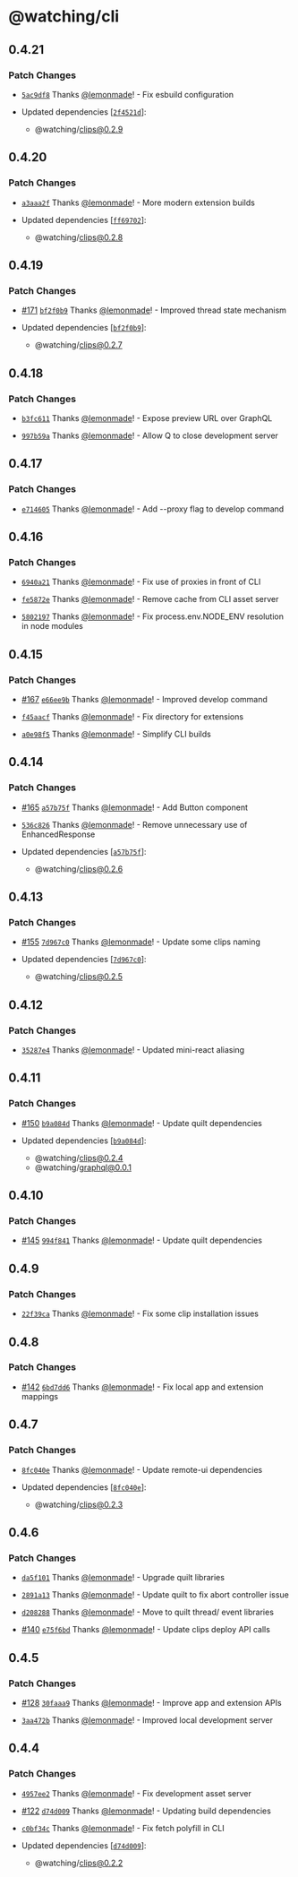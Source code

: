# @watching/cli

## 0.4.21

### Patch Changes

- [`5ac9df8`](https://github.com/lemonmade/watch/commit/5ac9df82845bb22777599b5945feae446f5c44f6) Thanks [@lemonmade](https://github.com/lemonmade)! - Fix esbuild configuration

- Updated dependencies [[`2f4521d`](https://github.com/lemonmade/watch/commit/2f4521de02cf25e0d6d55bdd91ce073226c97bd9)]:
  - @watching/clips@0.2.9

## 0.4.20

### Patch Changes

- [`a3aaa2f`](https://github.com/lemonmade/watch/commit/a3aaa2f4604feee444f5103e4c5c3a4e0b2b6f32) Thanks [@lemonmade](https://github.com/lemonmade)! - More modern extension builds

- Updated dependencies [[`ff69702`](https://github.com/lemonmade/watch/commit/ff697028e1bd1fa5d6c115036ccb847166914d65)]:
  - @watching/clips@0.2.8

## 0.4.19

### Patch Changes

- [#171](https://github.com/lemonmade/watch/pull/171) [`bf2f0b9`](https://github.com/lemonmade/watch/commit/bf2f0b9f27e80cf8b821720152b292d591d73b0c) Thanks [@lemonmade](https://github.com/lemonmade)! - Improved thread state mechanism

- Updated dependencies [[`bf2f0b9`](https://github.com/lemonmade/watch/commit/bf2f0b9f27e80cf8b821720152b292d591d73b0c)]:
  - @watching/clips@0.2.7

## 0.4.18

### Patch Changes

- [`b3fc611`](https://github.com/lemonmade/watch/commit/b3fc611ee594be4346e3c8ed4ca338a275a2cf65) Thanks [@lemonmade](https://github.com/lemonmade)! - Expose preview URL over GraphQL

* [`997b59a`](https://github.com/lemonmade/watch/commit/997b59a8ea70ae7dafe816f4be1f45551bdd39bc) Thanks [@lemonmade](https://github.com/lemonmade)! - Allow Q to close development server

## 0.4.17

### Patch Changes

- [`e714605`](https://github.com/lemonmade/watch/commit/e7146056111d4785b9fcff5eaea44918cb5e1111) Thanks [@lemonmade](https://github.com/lemonmade)! - Add --proxy flag to develop command

## 0.4.16

### Patch Changes

- [`6940a21`](https://github.com/lemonmade/watch/commit/6940a211717c7747ccf91804ca77cbf8c3d64f1e) Thanks [@lemonmade](https://github.com/lemonmade)! - Fix use of proxies in front of CLI

* [`fe5872e`](https://github.com/lemonmade/watch/commit/fe5872ebd7524347cac87c7af7405bdfc5a49a13) Thanks [@lemonmade](https://github.com/lemonmade)! - Remove cache from CLI asset server

- [`5802197`](https://github.com/lemonmade/watch/commit/58021970421143f8f1281f10d872c0ef8e7e759e) Thanks [@lemonmade](https://github.com/lemonmade)! - Fix process.env.NODE_ENV resolution in node modules

## 0.4.15

### Patch Changes

- [#167](https://github.com/lemonmade/watch/pull/167) [`e66ee9b`](https://github.com/lemonmade/watch/commit/e66ee9bf03eebca63263816ff3903a1f1e8be7af) Thanks [@lemonmade](https://github.com/lemonmade)! - Improved develop command

* [`f45aacf`](https://github.com/lemonmade/watch/commit/f45aacf8121912329fb8c4af040c373fba481fec) Thanks [@lemonmade](https://github.com/lemonmade)! - Fix directory for extensions

- [`a0e98f5`](https://github.com/lemonmade/watch/commit/a0e98f51f823f73526ded28962b06ca0461956d7) Thanks [@lemonmade](https://github.com/lemonmade)! - Simplify CLI builds

## 0.4.14

### Patch Changes

- [#165](https://github.com/lemonmade/watch/pull/165) [`a57b75f`](https://github.com/lemonmade/watch/commit/a57b75fbfb239b933bda1bf307f5301bd8891eb8) Thanks [@lemonmade](https://github.com/lemonmade)! - Add Button component

* [`536c826`](https://github.com/lemonmade/watch/commit/536c826e10808ce0816e844b16a8c706acfaecff) Thanks [@lemonmade](https://github.com/lemonmade)! - Remove unnecessary use of EnhancedResponse

* Updated dependencies [[`a57b75f`](https://github.com/lemonmade/watch/commit/a57b75fbfb239b933bda1bf307f5301bd8891eb8)]:
  - @watching/clips@0.2.6

## 0.4.13

### Patch Changes

- [#155](https://github.com/lemonmade/watch/pull/155) [`7d967c0`](https://github.com/lemonmade/watch/commit/7d967c044936455e23806936cbf634dd1f6b3c8b) Thanks [@lemonmade](https://github.com/lemonmade)! - Update some clips naming

- Updated dependencies [[`7d967c0`](https://github.com/lemonmade/watch/commit/7d967c044936455e23806936cbf634dd1f6b3c8b)]:
  - @watching/clips@0.2.5

## 0.4.12

### Patch Changes

- [`35287e4`](https://github.com/lemonmade/watch/commit/35287e485b3028f83c8e09438f6a8e5c7634c179) Thanks [@lemonmade](https://github.com/lemonmade)! - Updated mini-react aliasing

## 0.4.11

### Patch Changes

- [#150](https://github.com/lemonmade/watch/pull/150) [`b9a084d`](https://github.com/lemonmade/watch/commit/b9a084dba65692e565664d98434832c5b688e92a) Thanks [@lemonmade](https://github.com/lemonmade)! - Update quilt dependencies

- Updated dependencies [[`b9a084d`](https://github.com/lemonmade/watch/commit/b9a084dba65692e565664d98434832c5b688e92a)]:
  - @watching/clips@0.2.4
  - @watching/graphql@0.0.1

## 0.4.10

### Patch Changes

- [#145](https://github.com/lemonmade/watch/pull/145) [`994f841`](https://github.com/lemonmade/watch/commit/994f84166a34452c304573b6ebc80c4b5ef687dc) Thanks [@lemonmade](https://github.com/lemonmade)! - Update quilt dependencies

## 0.4.9

### Patch Changes

- [`22f39ca`](https://github.com/lemonmade/watch/commit/22f39ca12691995161f7f5cff4ed7969f95d6083) Thanks [@lemonmade](https://github.com/lemonmade)! - Fix some clip installation issues

## 0.4.8

### Patch Changes

- [#142](https://github.com/lemonmade/watch/pull/142) [`6bd7dd6`](https://github.com/lemonmade/watch/commit/6bd7dd63b2eb7227cff19b7b195bb559d815b2d4) Thanks [@lemonmade](https://github.com/lemonmade)! - Fix local app and extension mappings

## 0.4.7

### Patch Changes

- [`8fc040e`](https://github.com/lemonmade/watch/commit/8fc040ec1bc83603fc3dba6472bf17cb048610df) Thanks [@lemonmade](https://github.com/lemonmade)! - Update remote-ui dependencies

- Updated dependencies [[`8fc040e`](https://github.com/lemonmade/watch/commit/8fc040ec1bc83603fc3dba6472bf17cb048610df)]:
  - @watching/clips@0.2.3

## 0.4.6

### Patch Changes

- [`da5f101`](https://github.com/lemonmade/watch/commit/da5f1011b8d3c941e46d5c590874149d63ebcd37) Thanks [@lemonmade](https://github.com/lemonmade)! - Upgrade quilt libraries

* [`2891a13`](https://github.com/lemonmade/watch/commit/2891a13d259399245b33e204e3a92e21010458d5) Thanks [@lemonmade](https://github.com/lemonmade)! - Update quilt to fix abort controller issue

- [`d208288`](https://github.com/lemonmade/watch/commit/d208288602033e0f8a4f94146e980dadcce557e2) Thanks [@lemonmade](https://github.com/lemonmade)! - Move to quilt thread/ event libraries

* [#140](https://github.com/lemonmade/watch/pull/140) [`e75f6bd`](https://github.com/lemonmade/watch/commit/e75f6bd551ece3ff8b3bb579858b21f42fb22e11) Thanks [@lemonmade](https://github.com/lemonmade)! - Update clips deploy API calls

## 0.4.5

### Patch Changes

- [#128](https://github.com/lemonmade/watch/pull/128) [`30faaa9`](https://github.com/lemonmade/watch/commit/30faaa94ac9197b7db36a6abf0659cbaedeaeae4) Thanks [@lemonmade](https://github.com/lemonmade)! - Improve app and extension APIs

* [`3aa472b`](https://github.com/lemonmade/watch/commit/3aa472b5cf0218d2c147489acc1f6f0aa68b5f55) Thanks [@lemonmade](https://github.com/lemonmade)! - Improved local development server

## 0.4.4

### Patch Changes

- [`4957ee2`](https://github.com/lemonmade/watch/commit/4957ee2a021a515e99ce2062b49d2b155fecdffd) Thanks [@lemonmade](https://github.com/lemonmade)! - Fix development asset server

* [#122](https://github.com/lemonmade/watch/pull/122) [`d74d009`](https://github.com/lemonmade/watch/commit/d74d009bf4a44e3ebb11dc87d70c18d59f66f791) Thanks [@lemonmade](https://github.com/lemonmade)! - Updating build dependencies

- [`c0bf34c`](https://github.com/lemonmade/watch/commit/c0bf34c2e5ce4b01aa16f889c37828bc7c4cf849) Thanks [@lemonmade](https://github.com/lemonmade)! - Fix fetch polyfill in CLI

- Updated dependencies [[`d74d009`](https://github.com/lemonmade/watch/commit/d74d009bf4a44e3ebb11dc87d70c18d59f66f791)]:
  - @watching/clips@0.2.2
